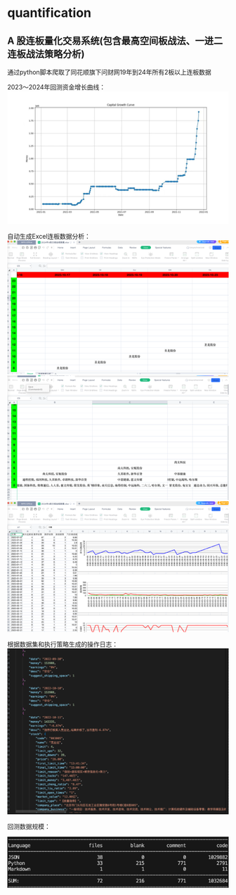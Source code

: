 # quantification

## A 股连板量化交易系统(包含最高空间板战法、一进二连板战法策略分析)

通过python脚本爬取了同花顺旗下问财网19年到24年所有2板以上连板数据

2023～2024年回测资金增长曲线：
![资金增长曲线](./1.jpeg)

自动生成Excel连板数据分析：
![连板数据分析1](./2.png)
![连板数据分析3](./4.png)
![连板数据分析2](./3.png)

根据数据集和执行策略生成的操作日志：
![操作日志](./5.png)

回测数据规模：

![数据规模](./6.png)
